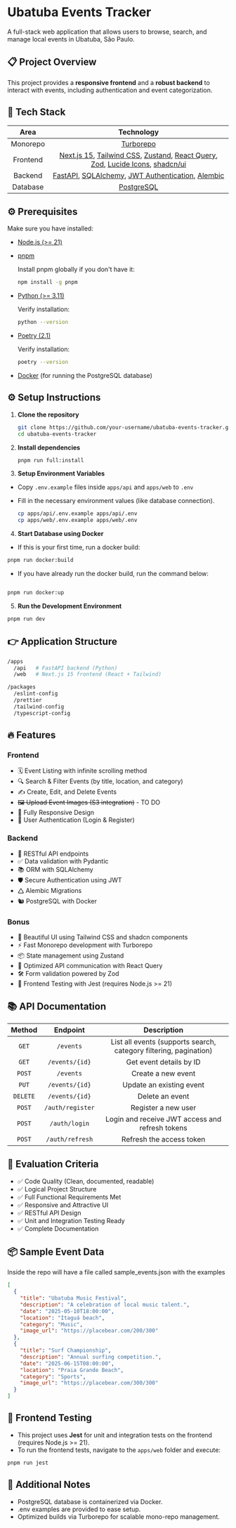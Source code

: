 # Ubatuba Events Tracker

A full-stack web application that allows users to browse, search, and manage local events in Ubatuba, São Paulo.

## 📋 Project Overview

This project provides a **responsive frontend** and a **robust backend** to interact with events, including authentication and event categorization.

## 🚀 Tech Stack

|   Area   |                                                                                                                                 Technology                                                                                                                                 |
| :------: | :------------------------------------------------------------------------------------------------------------------------------------------------------------------------------------------------------------------------------------------------------------------------: |
| Monorepo |                                                                                                                   [Turborepo](https://turbo.build/repo)                                                                                                                    |
| Frontend | [Next.js 15](https://nextjs.org/), [Tailwind CSS](https://tailwindcss.com/), [Zustand](https://zustand-demo.pmnd.rs/), [React Query](https://tanstack.com/query/latest), [Zod](https://zod.dev/), [Lucide Icons](https://lucide.dev/), [shadcn/ui](https://ui.shadcn.com/) |
| Backend  |                                                   [FastAPI](https://fastapi.tiangolo.com/), [SQLAlchemy](https://www.sqlalchemy.org/), [JWT Authentication](https://jwt.io/), [Alembic](https://alembic.sqlalchemy.org/)                                                   |
| Database |                                                                                                                 [PostgreSQL](https://www.postgresql.org/)                                                                                                                  |

## ⚙️ Prerequisites

Make sure you have installed:

- [Node.js (>= 21)](https://nodejs.org/)
- [pnpm](https://pnpm.io/)

  Install pnpm globally if you don't have it:

  ```bash
  npm install -g pnpm
  ```

- [Python (>= 3.11)](https://www.python.org/)

  Verify installation:

  ```bash
  python --version
  ```

- [Poetry (2.1)](https://python-poetry.org/)

  Verify installation:

  ```bash
  poetry --version
  ```

- [Docker](https://www.docker.com/) (for running the PostgreSQL database)

## ⚙️ Setup Instructions

1. **Clone the repository**

   ```bash
   git clone https://github.com/your-username/ubatuba-events-tracker.git
   cd ubatuba-events-tracker
   ```

2. **Install dependencies**

   ```bash
   pnpm run full:install
   ```

3. **Setup Environment Variables**

- Copy `.env.example` files inside `apps/api` and `apps/web` to `.env`
- Fill in the necessary environment values (like database connection).

   ```bash
   cp apps/api/.env.example apps/api/.env
   cp apps/web/.env.example apps/web/.env
   ```

4. **Start Database using Docker**

- If this is your first time, run a docker build:

```bash
pnpm run docker:build
```

- If you have already run the docker build, run the command below:

```bash

pnpm run docker:up

```

5. **Run the Development Environment**

```bash
pnpm run dev
```

## 👉 Application Structure

```bash
/apps
  /api   # FastAPI backend (Python)
  /web   # Next.js 15 frontend (React + Tailwind)

/packages
  /eslint-config
  /prettier
  /tailwind-config
  /typescript-config
```

## 🔥 Features

### Frontend

- 🗓 Event Listing with infinite scrolling method
- 🔍 Search & Filter Events (by title, location, and category)
- ✍️ Create, Edit, and Delete Events
- ~~🖼 Upload Event Images (S3 integration)~~ - TO DO
- 📱 Fully Responsive Design
- 🔐 User Authentication (Login & Register)

### Backend

- 📁 RESTful API endpoints
- ✅ Data validation with Pydantic
- 📚 ORM with SQLAlchemy
- 🛡 Secure Authentication using JWT
- 🛆 Alembic Migrations
- 🐿 PostgreSQL with Docker

### Bonus

- 🎨 Beautiful UI using Tailwind CSS and shadcn components
- ⚡ Fast Monorepo development with Turborepo
- 📦 State management using Zustand
- 🚀 Optimized API communication with React Query
- 🛠️ Form validation powered by Zod
- 🧪 Frontend Testing with Jest (requires Node.js >= 21)

## 📚 API Documentation

|  Method  |     Endpoint     |                            Description                            |
| :------: | :--------------: | :---------------------------------------------------------------: |
|  `GET`   |    `/events`     | List all events (supports search, category filtering, pagination) |
|  `GET`   |  `/events/{id}`  |                      Get event details by ID                      |
|  `POST`  |    `/events`     |                        Create a new event                         |
|  `PUT`   |  `/events/{id}`  |                     Update an existing event                      |
| `DELETE` |  `/events/{id}`  |                          Delete an event                          |
|  `POST`  | `/auth/register` |                        Register a new user                        |
|  `POST`  |  `/auth/login`   |          Login and receive JWT access and refresh tokens          |
|  `POST`  | `/auth/refresh`  |                     Refresh the access token                      |

## 🎯 Evaluation Criteria

- ✅ Code Quality (Clean, documented, readable)
- ✅ Logical Project Structure
- ✅ Full Functional Requirements Met
- ✅ Responsive and Attractive UI
- ✅ RESTful API Design
- ✅ Unit and Integration Testing Ready
- ✅ Complete Documentation

## 📦 Sample Event Data

Inside the repo will have a file called sample_events.json with the examples

```json
[
  {
    "title": "Ubatuba Music Festival",
    "description": "A celebration of local music talent.",
    "date": "2025-05-10T18:00:00",
    "location": "Itaguá beach",
    "category": "Music",
    "image_url": "https://placebear.com/200/300"
  },
  {
    "title": "Surf Championship",
    "description": "Annual surfing competition.",
    "date": "2025-06-15T08:00:00",
    "location": "Praia Grande Beach",
    "category": "Sports",
    "image_url": "https://placebear.com/300/300"
  }
]
```

## 🧪 Frontend Testing

- This project uses **Jest** for unit and integration tests on the frontend (requires Node.js >= 21).
- To run the frontend tests, navigate to the `apps/web` folder and execute:

```bash
pnpm run jest
```

## 💬 Additional Notes

- PostgreSQL database is containerized via Docker.
- .env examples are provided to ease setup.
- Optimized builds via Turborepo for scalable mono-repo management.
